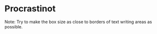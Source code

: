 # Procrastinot

Note:
Try to make the box size as close to borders of text writing areas as possible.
